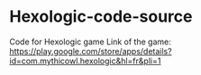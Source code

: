 # Hexologic-code-source
Code for Hexologic game 
Link of the game: https://play.google.com/store/apps/details?id=com.mythicowl.hexologic&hl=fr&pli=1
